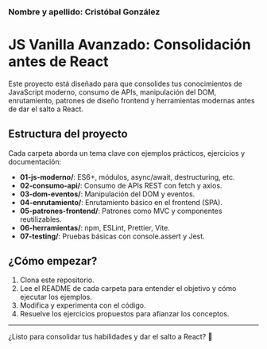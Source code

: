 ### Nombre y apellido: Cristóbal González

# JS Vanilla Avanzado: Consolidación antes de React

Este proyecto está diseñado para que consolides tus conocimientos de JavaScript moderno, consumo de APIs, manipulación del DOM, enrutamiento, patrones de diseño frontend y herramientas modernas antes de dar el salto a React.

## Estructura del proyecto

Cada carpeta aborda un tema clave con ejemplos prácticos, ejercicios y documentación:

- **01-js-moderno/**: ES6+, módulos, async/await, destructuring, etc.
- **02-consumo-api/**: Consumo de APIs REST con fetch y axios.
- **03-dom-eventos/**: Manipulación del DOM y eventos.
- **04-enrutamiento/**: Enrutamiento básico en el frontend (SPA).
- **05-patrones-frontend/**: Patrones como MVC y componentes reutilizables.
- **06-herramientas/**: npm, ESLint, Prettier, Vite.
- **07-testing/**: Pruebas básicas con console.assert y Jest.

## ¿Cómo empezar?

1. Clona este repositorio.
2. Lee el README de cada carpeta para entender el objetivo y cómo ejecutar los ejemplos.
3. Modifica y experimenta con el código.
4. Resuelve los ejercicios propuestos para afianzar los conceptos.

---

¿Listo para consolidar tus habilidades y dar el salto a React? 🚀 

